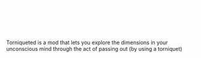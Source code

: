 <marquee><h1><b>'SnakerBone Mod' is now called Torniqueted</b></h1></marquee>

<br>

Torniqueted is a mod that lets you explore the dimensions in your unconscious mind through the act of passing out (by using a torniquet)